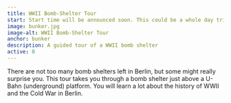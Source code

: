 ```yaml
---
title: WWII Bomb-Shelter Tour
start: Start time will be announced soon. This could be a whole day trip.
image: bunker.jpg
image-alt: WWII Bomb-Shelter Tour
anchor: bunker
description: A guided tour of a WWII bomb shelter
active: 0
---
```


<p>There are not too many bomb shelters left in Berlin, but some might really surprise you. This tour takes you through a bomb shelter just above a U-Bahn (underground) platform. You will learn a lot about the history of WWII and the Cold War in Berlin.</p>
